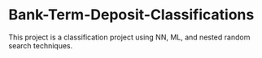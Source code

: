 # Bank-Term-Deposit-Classifications
This project is a classification project using NN, ML, and  nested random search techniques.

